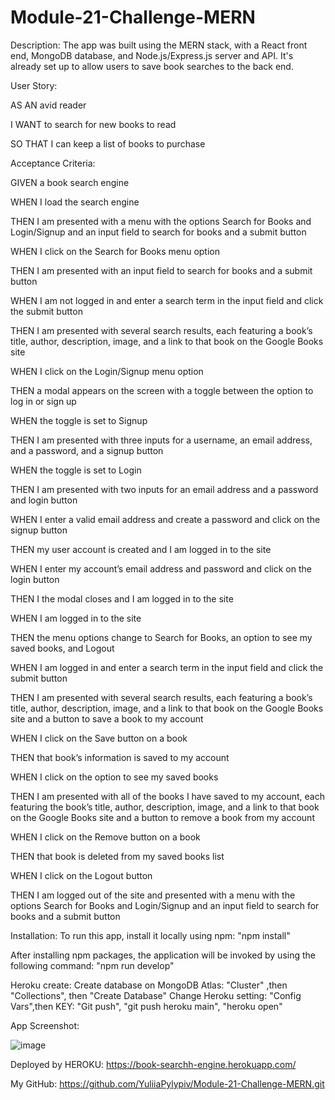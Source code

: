 # Module-21-Challenge-MERN

Description:
The app was built using the MERN stack, with a React front end, MongoDB database, and Node.js/Express.js server and API. It's already set up to allow users to save book searches to the back end.

User Story:

AS AN avid reader

I WANT to search for new books to read

SO THAT I can keep a list of books to purchase


Acceptance Criteria:

GIVEN a book search engine

WHEN I load the search engine

THEN I am presented with a menu with the options Search for Books and Login/Signup and an input field to search for books and a submit button

WHEN I click on the Search for Books menu option

THEN I am presented with an input field to search for books and a submit button

WHEN I am not logged in and enter a search term in the input field and click the submit button

THEN I am presented with several search results, each featuring a book’s title, author, description, image, and a link to that book on the Google Books site

WHEN I click on the Login/Signup menu option

THEN a modal appears on the screen with a toggle between the option to log in or sign up

WHEN the toggle is set to Signup

THEN I am presented with three inputs for a username, an email address, and a password, and a signup button

WHEN the toggle is set to Login

THEN I am presented with two inputs for an email address and a password and login button

WHEN I enter a valid email address and create a password and click on the signup button

THEN my user account is created and I am logged in to the site

WHEN I enter my account’s email address and password and click on the login button

THEN I the modal closes and I am logged in to the site

WHEN I am logged in to the site

THEN the menu options change to Search for Books, an option to see my saved books, and Logout

WHEN I am logged in and enter a search term in the input field and click the submit button

THEN I am presented with several search results, each featuring a book’s title, author, description, image, and a link to that book on the Google Books site and a 
button to save a book to my account

WHEN I click on the Save button on a book

THEN that book’s information is saved to my account

WHEN I click on the option to see my saved books

THEN I am presented with all of the books I have saved to my account, each featuring the book’s title, author, description, image, and a link to that book on the 
Google Books site and a button to remove a book from my account

WHEN I click on the Remove button on a book

THEN that book is deleted from my saved books list

WHEN I click on the Logout button

THEN I am logged out of the site and presented with a menu with the options Search for Books and Login/Signup and an input field to search for books and a submit 
button  

Installation:
To run this app, install it locally using npm:
"npm install"

After installing npm packages, the application will be invoked by using the following command:
"npm run develop"


Heroku create:
Create database on MongoDB Atlas: "Cluster" ,then "Collections", then "Create Database"
Change Heroku setting: "Config Vars",then KEY: "Git push", "git push heroku main", "heroku open"


App Screenshot:

![image](https://github.com/YuliiaPylypiv/Module-21-Challenge-MERN/assets/155758070/5f78874a-014a-4cdc-8d66-8e4d6a245297)




Deployed by HEROKU: https://book-searchh-engine.herokuapp.com/


My GitHub: https://github.com/YuliiaPylypiv/Module-21-Challenge-MERN.git

